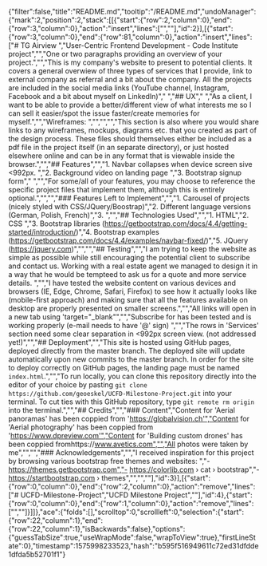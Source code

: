 {"filter":false,"title":"README.md","tooltip":"/README.md","undoManager":{"mark":2,"position":2,"stack":[[{"start":{"row":2,"column":0},"end":{"row":3,"column":0},"action":"insert","lines":["",""],"id":2}],[{"start":{"row":3,"column":0},"end":{"row":81,"column":0},"action":"insert","lines":["# TG Airview ","User-Centric Frontend Development - Code Institute project","","One or two paragraphs providing an overview of your project.","","This is my company's website to present to potential clients. It covers a general overwiew of three types of services that I provide, link to external company as referral and a bit about the company. All the projects are included in the social media links (YouTube channel, Instagram, Facebook and a bit about myself on LinkedIn)"," ","## UX"," ","As a client, I want to be able to provide a better/different view of what interests me so I can sell it easier/spot the issue faster/create memories for myself.","","Wireframes: ","","","","This section is also where you would share links to any wireframes, mockups, diagrams etc. that you created as part of the design process. These files should themselves either be included as a pdf file in the project itself (in an separate directory), or just hosted elsewhere online and can be in any format that is viewable inside the browser.","","## Features","","1. Navbar collapses when device screen sive <992px. ","2. Background video on landing page ","3. Bootstrap signup form"," ","","For some/all of your features, you may choose to reference the specific project files that implement them, although this is entirely optional.","","","### Features Left to Implement","","1. Carousel of projects (nicely styled with CSS/JQuery/Boostrap)","2. Different language versions (German, Polish, French)","3. ","","## Technologies Used","","1. HTML","2. CSS ","3. Bootstrap libraries (https://getbootstrap.com/docs/4.4/getting-started/introduction/)","4. Bootstrap examples (https://getbootstrap.com/docs/4.4/examples/navbar-fixed/)","5. JQuery (https://jquery.com)","","","## Testing","","I am trying to keep the website as simple as possible while still encouraging the potential client to subscribe and contact us. Working with a real estate agent we managed to design it in a way that he would be tempteed to ask us for a quote and more service details. ","","I have tested the website content on various devices and browsers (IE, Edge, Chrome, Safari, Firefox) to see how it actually looks like (mobile-first approach) and making sure that all the features available on desktop are properly presented on smaller screens.","","All links will open in a new tab using 'target=\"_blank\"","","Subscribe for has been tested and is working properly (e-mail needs to have '@' sign) ","","The rows in 'Services' section need some clear separation in <992px screen view. (not addressed yet!)","","## Deployment","","This site is hosted using GitHub pages, deployed directly from the master branch. The deployed site will update automatically upon new commits to the master branch. In order for the site to deploy correctly on GitHub pages, the landing page must be named `index.html`.","","To run locally, you can clone this repository directly into the editor of your choice by pasting `git clone https://github.com/geoeskel/UCFD-Milestone-Project.git` into your terminal. To cut ties with this GitHub repository, type `git remote rm origin` into the terminal.","","## Credits","","### Content","Content for 'Aerial panoramas' has been coppied from 'https://globalvision.ch'","Content for 'Aerial photography' has been coppied from 'https://www.dpreview.com'","Content for 'Building custom drones' has been coppied fromhttps://www.avetics.com","","All photos were taken by me","","","### Acknowledgements","","I received inspiration for this project by browsing various bootstrap free themes and websites: ","- https://themes.getbootstrap.com","- https://colorlib.com › cat › bootstrap","- https://startbootstrap.com › themes","","",""],"id":3}],[{"start":{"row":0,"column":0},"end":{"row":2,"column":0},"action":"remove","lines":["# UCFD-Milestone-Project","UCFD Milestone Project",""],"id":4},{"start":{"row":0,"column":0},"end":{"row":1,"column":0},"action":"remove","lines":["",""]}]]},"ace":{"folds":[],"scrolltop":0,"scrollleft":0,"selection":{"start":{"row":22,"column":1},"end":{"row":22,"column":1},"isBackwards":false},"options":{"guessTabSize":true,"useWrapMode":false,"wrapToView":true},"firstLineState":0},"timestamp":1575998233523,"hash":"b595f516949611c72ed31dfdde1dfda5b52701f1"}